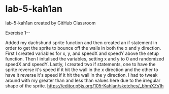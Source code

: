# lab-5-kah1an
lab-5-kah1an created by GitHub Classroom

Exercise 1--

Added my dachshund sprite function and then created an if statement in order to get the sprite to bounce off the walls in both the x and y direction. 
First I created variables for x, y, and speedX and speedY above the setup function. Then I initalised the variables, setting x and y to 0 and randomized 
speedX and speedY. Lastly, I created two if statements, one to have the sprite reverse it's speed if it hit the wall in the x direction and the other to 
have it reverse it's speed if it hit the wall in the y direction. I had to tweak around with my greater than and less than values here due to the irregular
shape of the sprite. https://editor.p5js.org/105-Kahlan/sketches/_bhmXZs1h
